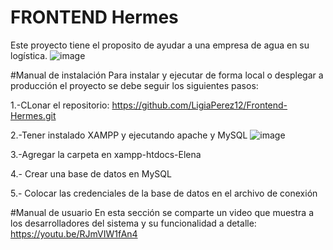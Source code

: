 # FRONTEND Hermes
Este proyecto tiene el proposito de ayudar a una empresa de agua en su logística.
![image](https://user-images.githubusercontent.com/38448479/220241674-53e14d34-87ff-4009-9d82-d99b6cecb48a.png)


#Manual de instalación 
Para instalar y ejecutar de forma local o desplegar a producción el proyecto se debe seguir los siguientes pasos:

1.-CLonar el repositorio:
https://github.com/LigiaPerez12/Frontend-Hermes.git

2.-Tener instalado XAMPP y ejecutando apache y MySQL
![image](https://user-images.githubusercontent.com/38448479/220241974-37b5f8f5-8b31-4a44-a155-d831187b60c6.png)


3.-Agregar la carpeta en xampp-htdocs-Elena

4.- Crear una base de datos en MySQL

5.- Colocar las credenciales de la base de datos en el archivo de conexión

#Manual de usuario
En esta sección se comparte un video que muestra a los desarrolladores del sistema y su funcionalidad a detalle:
https://youtu.be/RJmVIW1fAn4
